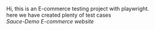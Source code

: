 Hi, this is an E-commerce testing project with playwright.  
here we have created plenty of test cases  
*Sauce-Demo E-commerce website*


